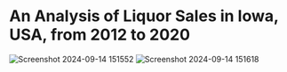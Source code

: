 # An Analysis of Liquor Sales in Iowa, USA, from 2012 to 2020
![Screenshot 2024-09-14 151552](https://github.com/user-attachments/assets/d7adcde6-824c-445b-9fa0-18bfc0712c06)
![Screenshot 2024-09-14 151618](https://github.com/user-attachments/assets/9d0637ff-0337-4c36-b60b-8591acd24e70)
